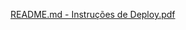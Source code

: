 [README.md - Instruções de Deploy.pdf](https://github.com/user-attachments/files/20601731/README.md.-.Instrucoes.de.Deploy.pdf)
